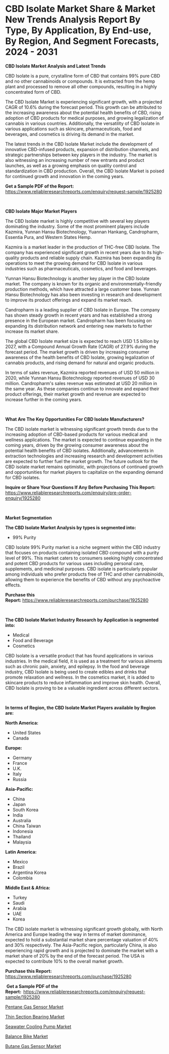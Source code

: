 <p><h1>CBD Isolate Market Share & Market New Trends Analysis Report By Type, By Application, By End-use, By Region, And Segment Forecasts, 2024 - 2031</h1></p><p><strong>CBD Isolate Market Analysis and Latest Trends</strong></p>
<p><p>CBD Isolate is a pure, crystalline form of CBD that contains 99% pure CBD and no other cannabinoids or compounds. It is extracted from the hemp plant and processed to remove all other compounds, resulting in a highly concentrated form of CBD.</p><p>The CBD Isolate Market is experiencing significant growth, with a projected CAGR of 10.6% during the forecast period. This growth can be attributed to the increasing awareness about the potential health benefits of CBD, rising adoption of CBD products for medical purposes, and growing legalization of cannabis in various countries. Additionally, the versatility of CBD Isolate in various applications such as skincare, pharmaceuticals, food and beverages, and cosmetics is driving its demand in the market.</p><p>The latest trends in the CBD Isolate Market include the development of innovative CBD-infused products, expansion of distribution channels, and strategic partnerships between key players in the industry. The market is also witnessing an increasing number of new entrants and product launches, as well as a growing emphasis on quality control and standardization in CBD production. Overall, the CBD Isolate Market is poised for continued growth and innovation in the coming years.</p></p>
<p><strong>Get a Sample PDF of the Report:&nbsp;</strong> <a href="https://www.reliableresearchreports.com/enquiry/request-sample/1925280">https://www.reliableresearchreports.com/enquiry/request-sample/1925280</a></p>
<p>&nbsp;</p>
<p><strong>CBD Isolate Major Market Players</strong></p>
<p><p>The CBD Isolate market is highly competitive with several key players dominating the industry. Some of the most prominent players include Kazmira, Yunnan Hansu Biotechnology, Yuannan Hankang, Candropharm, Essentia Pura, and Western States Hemp.</p><p>Kazmira is a market leader in the production of THC-free CBD Isolate. The company has experienced significant growth in recent years due to its high-quality products and reliable supply chain. Kazmira has been expanding its operations to meet the growing demand for CBD Isolate in various industries such as pharmaceuticals, cosmetics, and food and beverages.</p><p>Yunnan Hansu Biotechnology is another key player in the CBD Isolate market. The company is known for its organic and environmentally-friendly production methods, which have attracted a large customer base. Yunnan Hansu Biotechnology has also been investing in research and development to improve its product offerings and expand its market reach.</p><p>Candropharm is a leading supplier of CBD Isolate in Europe. The company has shown steady growth in recent years and has established a strong presence in the European market. Candropharm has been focusing on expanding its distribution network and entering new markets to further increase its market share.</p><p>The global CBD Isolate market size is expected to reach USD 1.5 billion by 2027, with a Compound Annual Growth Rate (CAGR) of 27.9% during the forecast period. The market growth is driven by increasing consumer awareness of the health benefits of CBD Isolate, growing legalization of cannabis products, and rising demand for natural and organic products.</p><p>In terms of sales revenue, Kazmira reported revenues of USD 50 million in 2020, while Yunnan Hansu Biotechnology reported revenues of USD 30 million. Candropharm's sales revenue was estimated at USD 20 million in the same year. As these companies continue to innovate and expand their product offerings, their market growth and revenue are expected to increase further in the coming years.</p></p>
<p>&nbsp;</p>
<p><strong>What Are The Key Opportunities For CBD Isolate Manufacturers?</strong></p>
<p><p>The CBD isolate market is witnessing significant growth trends due to the increasing adoption of CBD-based products for various medical and wellness applications. The market is expected to continue expanding in the coming years, driven by the growing consumer awareness about the potential health benefits of CBD isolates. Additionally, advancements in extraction technologies and increasing research and development activities are expected to further fuel the market growth. The future outlook for the CBD isolate market remains optimistic, with projections of continued growth and opportunities for market players to capitalize on the expanding demand for CBD isolates.</p></p>
<p><strong>Inquire or Share Your Questions If Any Before Purchasing This Report:</strong> <a href="https://www.reliableresearchreports.com/enquiry/pre-order-enquiry/1925280">https://www.reliableresearchreports.com/enquiry/pre-order-enquiry/1925280</a></p>
<p>&nbsp;</p>
<p><strong>Market Segmentation</strong></p>
<p><strong>The CBD Isolate Market Analysis by types is segmented into:</strong></p>
<p><ul><li>99% Purity</li></ul></p>
<p><p>CBD Isolate 99% Purity market is a niche segment within the CBD industry that focuses on products containing isolated CBD compound with a purity level of 99%. This market caters to consumers seeking highly concentrated and potent CBD products for various uses including personal care, supplements, and medicinal purposes. CBD isolate is particularly popular among individuals who prefer products free of THC and other cannabinoids, allowing them to experience the benefits of CBD without any psychoactive effects.</p></p>
<p><strong>Purchase this Report:&nbsp;</strong><a href="https://www.reliableresearchreports.com/purchase/1925280">https://www.reliableresearchreports.com/purchase/1925280</a></p>
<p>&nbsp;</p>
<p><strong>The CBD Isolate Market Industry Research by Application is segmented into:</strong></p>
<p><ul><li>Medical</li><li>Food and Beverage</li><li>Cosmetics</li></ul></p>
<p><p>CBD Isolate is a versatile product that has found applications in various industries. In the medical field, it is used as a treatment for various ailments such as chronic pain, anxiety, and epilepsy. In the food and beverage industry, CBD Isolate is being used to create edibles and drinks that promote relaxation and wellness. In the cosmetics market, it is added to skincare products to reduce inflammation and improve skin health. Overall, CBD Isolate is proving to be a valuable ingredient across different sectors.</p></p>
<p>&nbsp;</p>
<p><strong>In terms of Region, the CBD Isolate Market Players available by Region are:</strong></p>
<p>
    <p> <strong> North America: </strong>
        <ul>
            <li>United States</li>
            <li>Canada</li>
        </ul>
        </p> 
    <p> <strong> Europe: </strong>
        <ul>
            <li>Germany</li>
            <li>France</li>
            <li>U.K.</li>
            <li>Italy</li>
            <li>Russia</li>
        </ul>
        </p> 
    <p> <strong> Asia-Pacific: </strong>
        <ul>
            <li>China</li>
            <li>Japan</li>
            <li>South Korea</li>
            <li>India</li>
            <li>Australia</li>
            <li>China Taiwan</li>
            <li>Indonesia</li>
            <li>Thailand</li>
            <li>Malaysia</li>
        </ul>
        </p> 
    <p> <strong> Latin America: </strong>
        <ul>
            <li>Mexico</li>
            <li>Brazil</li>
            <li>Argentina Korea</li>
            <li>Colombia</li>
        </ul>
        </p> 
    <p> <strong> Middle East & Africa: </strong>
        <ul>
            <li>Turkey</li>
            <li>Saudi</li>
            <li>Arabia</li>
            <li>UAE</li>
            <li>Korea</li>
        </ul>
    </p>
    </p>
<p><p>The CBD isolate market is witnessing significant growth globally, with North America and Europe leading the way in terms of market dominance, expected to hold a substantial market share percentage valuation of 40% and 30% respectively. The Asia-Pacific region, particularly China, is also experiencing rapid growth and is projected to dominate the market with a market share of 20% by the end of the forecast period. The USA is expected to contribute 10% to the overall market growth.</p></p>
<p><strong>Purchase this Report: </strong><a href="https://www.reliableresearchreports.com/purchase/1925280">https://www.reliableresearchreports.com/purchase/1925280</a></p>
<p>&nbsp;<strong>Get a Sample PDF of the Report:&nbsp;&nbsp;</strong><a href="https://www.reliableresearchreports.com/enquiry/request-sample/1925280">https://www.reliableresearchreports.com/enquiry/request-sample/1925280</a></p>
<p><strong></strong></p>
<p><p><a href="https://view.publitas.com/reportprime-1/pentane-gas-sensor-market-size-growth-outlook-from-2024-to-2031-projecting-at-markets-trends-analysis-by-application-regional-outlook-and-revenue/">Pentane Gas Sensor Market</a></p><p><a href="https://github.com/bmorecock/Market-Research-Report-List-2/blob/main/thin-section-bearing-market.md">Thin Section Bearing Market</a></p><p><a href="https://shimmer-gardenia-37a.notion.site/Seawater-Cooling-Pump-Market-Dynamics-2024-2031-Also-about-Its-Market-Trends-Projections-and-Oppo-838d39ef1e174ff7861027f31a82b04c">Seawater Cooling Pump Market</a></p><p><a href="https://github.com/jsmusil/Market-Research-Report-List-2/blob/main/balance-bike-market.md">Balance Bike Market</a></p><p><a href="https://view.publitas.com/reportprime-1/butane-gas-sensor-market-size-global-industry-overview-market-segmentation-and-forecast-2024-to-2031/">Butane Gas Sensor Market</a></p></p>